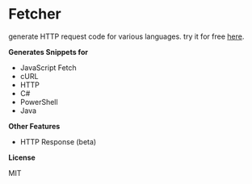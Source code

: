 # Fetcher

generate HTTP request code for various languages. try it for free [here](https://pranayrauthu.github.io/fetcher/).

**Generates Snippets for**

- JavaScript Fetch
- cURL
- HTTP
- C#
- PowerShell
- Java

**Other Features**

- HTTP Response (beta)

**License**

MIT
